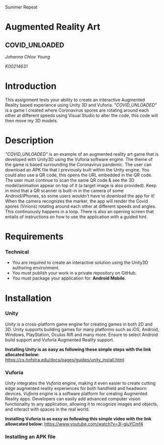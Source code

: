 Summer Repeat
# Augmented Reality Art
## COVID_UNLOADED
*Johanna Chloe Young*

*K00214631*

# Introduction
This assignment tests your ability to create an interactive Augmented Reality based experience using Unity 3D and Vuforia. *"COVID_UNLOADED"* is a game I created where Coronavirus spores are rotating around each other at different speeds using Visual Studio to alter the code, this code will then move my 3D models.

# Description
*"COVID_UNLOADED"* is an example of an augmented reality art game that is developed with Unity3D using the Vuforia software engine. The theme of the game is based surrounding the Coronavirus pandemic. The user can download an APK file that I previously built within the Unity engine. You could also use a QR code, this opens the URL embedded in the QR code. The user must continue to scan the same QR code & see the 3D model/animation appear on top of it (a target image is also provided). Keep in mind that a QR scanner is built-in in the camera of some Android/iPhones, so some users wouldn't have to download the app for it! When the camera recognizes the marker, the app will render the Covid spores (Virions) rotating around each other at different speeds and angles. This continuously happens in a loop. There is also an opening screen that entails of instructions on how to use the application with a guided hint. 

# Requirements
### Technical
- You are required to create an interactive solution using the Unity3D authoring environment.
- You must publish your work in a private repository on GitHub.
- You must package your application for: **Android Mobile**.

# Installation
### Unity

*Unity* is a cross-platform game engine for creating games in both 2D and 3D. Unity supports building games for many platforms such as iOS, Android, Windows, PlayStation, Oculus Rift and many more. Ensure to select Android build support and Vuforia Augmented Reality support.

**Installing Unity is as easy as following these simple steps with the link allocated below:**
https://cs.hofstra.edu/docs/pages/guides/unity_install.html

### Vuforia

*Unity* integrates the *Vuforia* engine, making it even easier to create cutting edge augmented reality experiences for both handheld and headworn devices. *Vuforia* engine is a software platform for creating Augmented Reality apps. Developers can easily add advanced computer vision functionality to any application, allowing it to recognize images and objects, and interact with spaces in the real world.

**Installing Vuforia is as easy as following this simple video with the link allowcated below:**
https://www.youtube.com/watch?v=3l-gluYCmf4

### Installing an APK file


